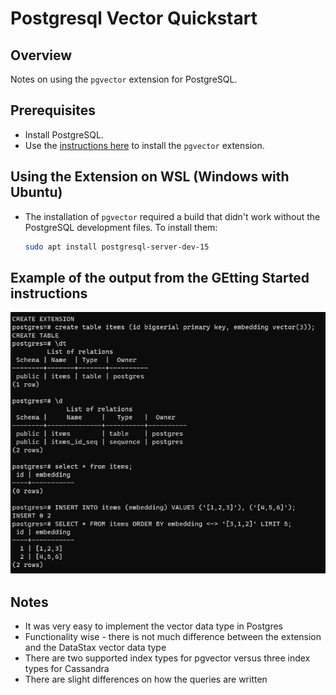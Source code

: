 # Postgresql Vector Quickstart

## Overview

Notes on using the `pgvector` extension for PostgreSQL.

## Prerequisites

- Install PostgreSQL.
- Use the [instructions here](https://github.com/pgvector/pgvector) to install the `pgvector` extension.

## Using the Extension on WSL (Windows with Ubuntu)

- The installation of `pgvector` required a build that didn't work without the PostgreSQL development files. To install them:
  
  ```bash
  sudo apt install postgresql-server-dev-15
  ```

## Example of the output from the GEtting Started instructions
![Vector Quick Start Image](vector-quick-start-results.png)

## Notes
- It was very easy to implement the vector data type in Postgres
- Functionality wise - there is not much difference between the extension and the DataStax vector data type
- There are two supported index types for pgvector versus three index types for Cassandra
- There are slight differences on how the queries are written
